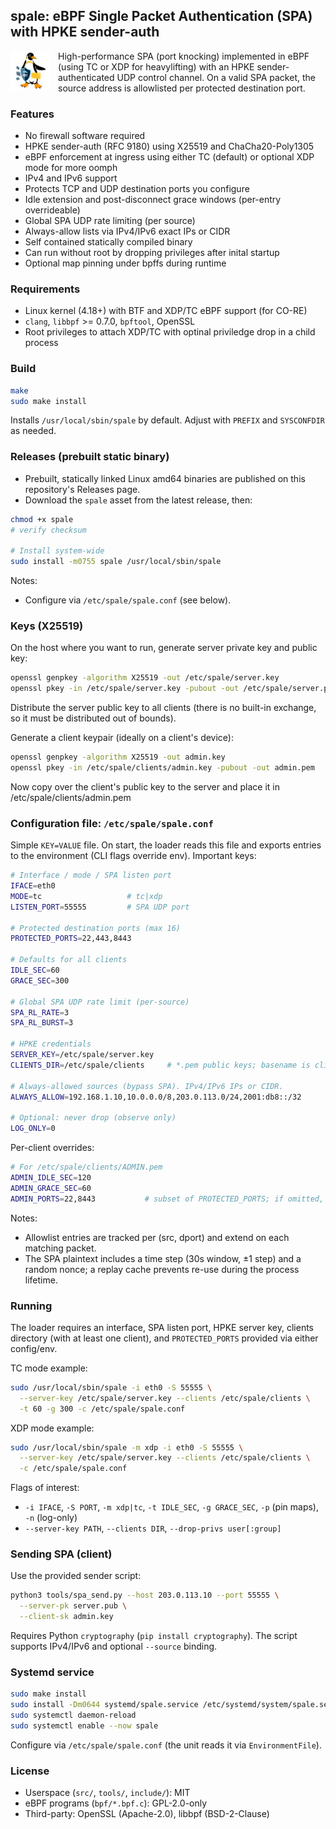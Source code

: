 ## spale: eBPF Single Packet Authentication (SPA) with HPKE sender-auth

<img src="doc/spale.jpg" alt="spale project avatar" align="left" width="64" style="margin-right: 12px; margin-bottom: 6px;">

High-performance SPA (port knocking) implemented in eBPF (using TC or XDP for heavylifting) with an HPKE sender-authenticated UDP control channel. On a valid SPA packet, the source address is allowlisted per protected destination port.

### Features
- No firewall software required
- HPKE sender-auth (RFC 9180) using X25519 and ChaCha20-Poly1305
- eBPF enforcement at ingress using either TC (default) or optional XDP mode for more oomph
- IPv4 and IPv6 support
- Protects TCP and UDP destination ports you configure
- Idle extension and post-disconnect grace windows (per-entry overrideable)
- Global SPA UDP rate limiting (per source)
- Always-allow lists via IPv4/IPv6 exact IPs or CIDR
- Self contained statically compiled binary
- Can run without root by dropping privileges after inital startup
- Optional map pinning under bpffs during runtime

### Requirements
- Linux kernel (4.18+) with BTF and XDP/TC eBPF support (for CO-RE)
- `clang`, `libbpf` >= 0.7.0, `bpftool`, OpenSSL
- Root privileges to attach XDP/TC with optinal priviledge drop in a child process

### Build
```bash
make
sudo make install
```

Installs `/usr/local/sbin/spale` by default. Adjust with `PREFIX` and `SYSCONFDIR` as needed.

### Releases (prebuilt static binary)
- Prebuilt, statically linked Linux amd64 binaries are published on this repository's Releases page.
- Download the `spale` asset from the latest release, then:
```bash
chmod +x spale
# verify checksum

# Install system-wide
sudo install -m0755 spale /usr/local/sbin/spale
```
Notes:
- Configure via `/etc/spale/spale.conf` (see below).

### Keys (X25519)
On the host where you want to run, generate server private key and public key:
```bash
openssl genpkey -algorithm X25519 -out /etc/spale/server.key
openssl pkey -in /etc/spale/server.key -pubout -out /etc/spale/server.pem
```

Distribute the server public key to all clients (there is no built-in exchange, so it must be distributed out of bounds).

Generate a client keypair (ideally on a client's device):
```bash
openssl genpkey -algorithm X25519 -out admin.key
openssl pkey -in /etc/spale/clients/admin.key -pubout -out admin.pem
```

Now copy over the client's public key to the server and place it in /etc/spale/clients/admin.pem

### Configuration file: `/etc/spale/spale.conf`
Simple `KEY=VALUE` file. On start, the loader reads this file and exports entries to the environment (CLI flags override env). Important keys:

```bash
# Interface / mode / SPA listen port
IFACE=eth0
MODE=tc                   # tc|xdp
LISTEN_PORT=55555         # SPA UDP port

# Protected destination ports (max 16)
PROTECTED_PORTS=22,443,8443

# Defaults for all clients
IDLE_SEC=60
GRACE_SEC=300

# Global SPA UDP rate limit (per-source)
SPA_RL_RATE=3
SPA_RL_BURST=3

# HPKE credentials
SERVER_KEY=/etc/spale/server.key
CLIENTS_DIR=/etc/spale/clients     # *.pem public keys; basename is client ID

# Always-allowed sources (bypass SPA). IPv4/IPv6 IPs or CIDR.
ALWAYS_ALLOW=192.168.1.10,10.0.0.0/8,203.0.113.0/24,2001:db8::/32

# Optional: never drop (observe only)
LOG_ONLY=0
```

Per-client overrides:
```bash
# For /etc/spale/clients/ADMIN.pem
ADMIN_IDLE_SEC=120
ADMIN_GRACE_SEC=60
ADMIN_PORTS=22,8443           # subset of PROTECTED_PORTS; if omitted, all previously defined ports.
```

Notes:
- Allowlist entries are tracked per (src, dport) and extend on each matching packet.
- The SPA plaintext includes a time step (30s window, ±1 step) and a random nonce; a replay cache prevents re-use during the process lifetime.

### Running
The loader requires an interface, SPA listen port, HPKE server key, clients directory (with at least one client), and `PROTECTED_PORTS` provided via either config/env.

TC mode example:
```bash
sudo /usr/local/sbin/spale -i eth0 -S 55555 \
  --server-key /etc/spale/server.key --clients /etc/spale/clients \
  -t 60 -g 300 -c /etc/spale/spale.conf
```

XDP mode example:
```bash
sudo /usr/local/sbin/spale -m xdp -i eth0 -S 55555 \
  --server-key /etc/spale/server.key --clients /etc/spale/clients \
  -c /etc/spale/spale.conf
```

Flags of interest:
- `-i IFACE`, `-S PORT`, `-m xdp|tc`, `-t IDLE_SEC`, `-g GRACE_SEC`, `-p` (pin maps), `-n` (log-only)
- `--server-key PATH`, `--clients DIR`, `--drop-privs user[:group]`

### Sending SPA (client)
Use the provided sender script:
```bash
python3 tools/spa_send.py --host 203.0.113.10 --port 55555 \
  --server-pk server.pub \
  --client-sk admin.key
```

Requires Python `cryptography` (`pip install cryptography`). The script supports IPv4/IPv6 and optional `--source` binding.

### Systemd service
```bash
sudo make install
sudo install -Dm0644 systemd/spale.service /etc/systemd/system/spale.service
sudo systemctl daemon-reload
sudo systemctl enable --now spale
```

Configure via `/etc/spale/spale.conf` (the unit reads it via `EnvironmentFile`).

### License
- Userspace (`src/`, `tools/`, `include/`): MIT
- eBPF programs (`bpf/*.bpf.c`): GPL-2.0-only
- Third-party: OpenSSL (Apache-2.0), libbpf (BSD-2-Clause)



